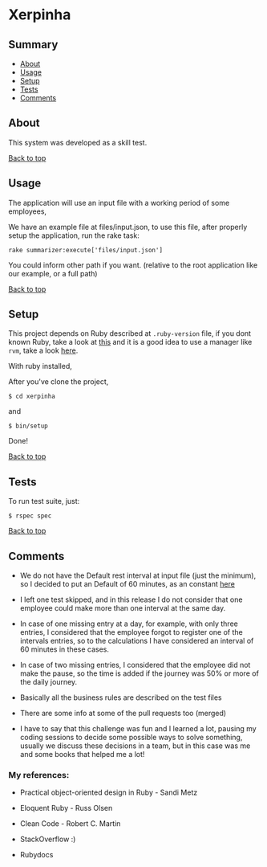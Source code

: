 # Xerpinha

## Summary
- [About](https://bitbucket.org/feolea/xerpinha/src/master/#about)
- [Usage](https://bitbucket.org/feolea/xerpinha/src/master/#usage)
- [Setup](https://bitbucket.org/feolea/xerpinha/src/master/#setup)
- [Tests](https://bitbucket.org/feolea/xerpinha/src/master/#tests)
- [Comments](https://bitbucket.org/feolea/xerpinha/src/master/#helpful-links)

## About

This system was developed as a skill test.


[Back to top](https://bitbucket.org/feolea/xerpinha/src/master/#summary)

## Usage

The application will use an input file with a working period of some employees, 

We have an example file at files/input.json, to use this file, after properly setup the application, run the rake task:

`rake summarizer:execute['files/input.json']`

You could inform other path if you want. (relative to the root application like our example, or a full path)


[Back to top](https://bitbucket.org/feolea/xerpinha/src/master/#summary)

## Setup

This project depends on Ruby described at `.ruby-version` file, if you dont known Ruby, take a look
at [this](https://www.ruby-lang.org/en/documentation/installation/) and it is a good idea to use a manager like `rvm`, take a look [here](https://rvm.io/rvm/install).

With ruby installed, 

After you've clone the project, 

`$ cd xerpinha`

and

`$ bin/setup`

Done!

[Back to top](https://bitbucket.org/feolea/xerpinha/src/master/#summary)

## Tests

To run test suite, just:

`$ rspec spec`


[Back to top](https://bitbucket.org/feolea/xerpinha/src/master/#summary)

## Comments

- We do not have the Default rest interval at input file (just the minimum), so I decided to put an Default of 60 minutes, as an constant [here](https://bitbucket.org/feolea/xerpinha/src/422ee54fd6a6d7ccfb3f2d5f0add9c3ec6cfbbf8/lib/services/employee_builder.rb#lines-21)

- I left one test skipped, and in this release I do not consider that one employee could make more than one interval at the same day.

- In case of one missing entry at a day, for example, with only three entries, I considered that the employee forgot to register one of the intervals entries, so to the calculations I have considered an interval of 60 minutes in these cases.

- In case of two missing entries, I considered that the employee did not make the pause, so the time is added if the journey was 50% or more of the daily journey.

- Basically all the business rules are described on the test files

- There are some info at some of the pull requests too (merged)

- I have to say that this challenge was fun and I learned a lot, pausing my coding sessions to decide some possible ways to solve something, usually we discuss these decisions in a team, but in this case was me and some books that helped me a lot!

### My references:

  - Practical object-oriented design in Ruby - Sandi Metz

  - Eloquent Ruby - Russ Olsen

  - Clean Code - Robert C. Martin

  - StackOverflow :)

  - Rubydocs